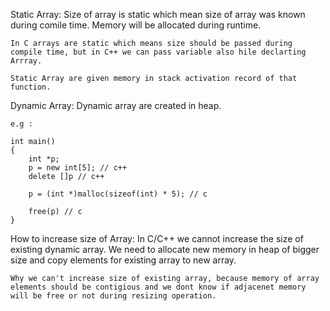 Static Array:
	Size of array is static which mean size of array was known during comile time. Memory will be allocated during runtime.

	In C arrays are static which means size should be passed during compile time, but in C++ we can pass variable also hile declarting Arrray.

	Static Array are given memory in stack activation record of that function.  

Dynamic Array:
	Dynamic array are created in heap.

	e.g :

	int main()
	{
		int *p;
		p = new int[5]; // c++
		delete []p // c++

		p = (int *)malloc(sizeof(int) * 5); // c

		free(p) // c
	}


How to increase size of Array:
	In C/C++ we cannot increase the size of existing dynamic array. We need to allocate new memory in heap of bigger size and copy elements for existing array to new array.


	Why we can't increase size of existing array, because memory of array elements should be contigious and we dont know if adjacenet memory will be free or not during resizing operation.


